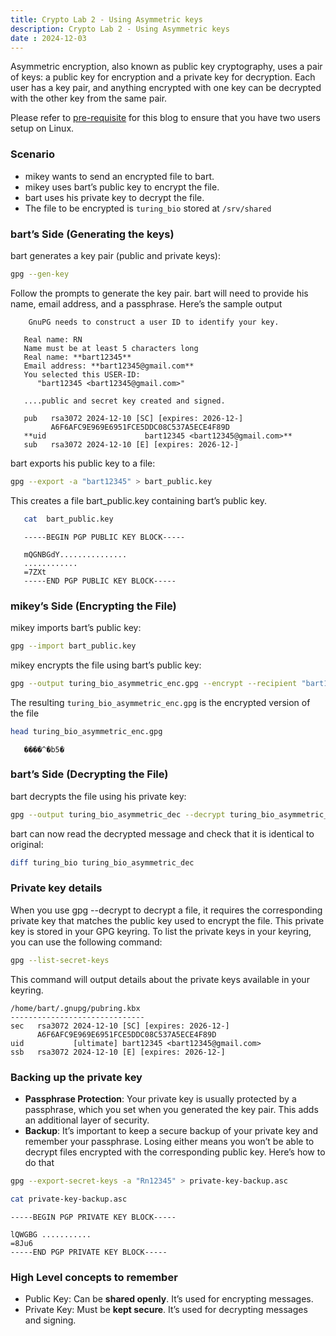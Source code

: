 ```yaml
---
title: Crypto Lab 2 - Using Asymmetric keys
description: Crypto Lab 2 - Using Asymmetric keys
date : 2024-12-03
---
```


Asymmetric encryption, also known as public key cryptography, uses a pair of keys: a public key for encryption and a private key for decryption. Each user has a key pair, and anything encrypted with one key can be decrypted with the other key from the same pair.

Please refer to [pre-requisite](/posts/linux_prereq_crypto.md) for this blog to ensure that you have two users setup on Linux.

### Scenario
* mikey wants to send an encrypted file to bart.
* mikey uses bart’s public key to encrypt the file.
* bart uses his private key to decrypt the file.
* The file to be encrypted is `turing_bio` stored at `/srv/shared`

### bart’s Side (Generating the keys)
bart generates a key pair (public and private keys):
```bash
gpg --gen-key
```
Follow the prompts to generate the key pair. bart will need to provide his name, email address, and a passphrase. Here’s the sample output
```console
    GnuPG needs to construct a user ID to identify your key.

   Real name: RN
   Name must be at least 5 characters long
   Real name: **bart12345**
   Email address: **bart12345@gmail.com**
   You selected this USER-ID:
      "bart12345 <bart12345@gmail.com>"

   ....public and secret key created and signed.

   pub   rsa3072 2024-12-10 [SC] [expires: 2026-12-]
         A6F6AFC9E969E6951FCE5DDC08C537A5ECE4F89D
   **uid                      bart12345 <bart12345@gmail.com>**
   sub   rsa3072 2024-12-10 [E] [expires: 2026-12-]
```
bart exports his public key to a file:
```bash
gpg --export -a "bart12345" > bart_public.key
```
This creates a file bart_public.key containing bart’s public key.
```bash
   cat  bart_public.key
```

```console
   -----BEGIN PGP PUBLIC KEY BLOCK-----

   mQGNBGdY...............
   ............
   =7ZXt
   -----END PGP PUBLIC KEY BLOCK-----
```

### mikey’s Side (Encrypting the File)
mikey imports bart’s public key:
```bash
gpg --import bart_public.key
```

mikey encrypts the file using bart’s public key:
```bash
gpg --output turing_bio_asymmetric_enc.gpg --encrypt --recipient "bart12345" turing_bio
```
The resulting `turing_bio_asymmetric_enc.gpg` is the encrypted version of the file
```bash   
head turing_bio_asymmetric_enc.gpg 
```
```console
   ����^�b5�   
```
### bart’s Side (Decrypting the File)
bart decrypts the file using his private key:
```bash
gpg --output turing_bio_asymmetric_dec --decrypt turing_bio_asymmetric_enc.gpg
```
bart can now read the decrypted message and check that it is identical to original:
```bash
diff turing_bio turing_bio_asymmetric_dec
```

### Private key details
When you use gpg --decrypt to decrypt a file, it requires the corresponding private key that matches the public key used to encrypt the file. This private key is stored in your GPG keyring.
To list the private keys in your keyring, you can use the following command:

```bash
gpg --list-secret-keys
```
This command will output details about the private keys available in your keyring.
```console
/home/bart/.gnupg/pubring.kbx
------------------------------
sec   rsa3072 2024-12-10 [SC] [expires: 2026-12-]
      A6F6AFC9E969E6951FCE5DDC08C537A5ECE4F89D
uid           [ultimate] bart12345 <bart12345@gmail.com>
ssb   rsa3072 2024-12-10 [E] [expires: 2026-12-]
```

### Backing up the private key
* **Passphrase Protection**: Your private key is usually protected by a passphrase, which you set when you generated the key pair. This adds an additional layer of security.
* **Backup**: It’s important to keep a secure backup of your private key and remember your passphrase. Losing either means you won’t be able to decrypt files encrypted with the corresponding public key.
Here’s how to do that
```bash
gpg --export-secret-keys -a "Rn12345" > private-key-backup.asc
```
```bash
cat private-key-backup.asc 
```

```console
-----BEGIN PGP PRIVATE KEY BLOCK-----

lQWGBG ...........
=8Ju6
-----END PGP PRIVATE KEY BLOCK-----
```
### High Level concepts to remember
* Public Key: Can be **shared openly**. It’s used for encrypting messages.
* Private Key: Must be **kept secure**. It’s used for decrypting messages and signing.
